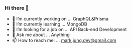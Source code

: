 ### Hi there 👋

- 🔭 I’m currently working on ... GraphQL&Prisma
- 🌱 I’m currently learning ... MongoDB
- 👯 I’m looking for a job on ... API Back-end Development
- 💬 Ask me about ... Anything
- 📫 How to reach me: ... mark.jung.dev@gmail.com

